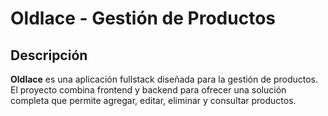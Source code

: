 # Oldlace - Gestión de Productos

## Descripción
**Oldlace** es una aplicación fullstack diseñada para la gestión de productos. El proyecto combina frontend y backend para ofrecer una solución completa que permite agregar, editar, eliminar y consultar productos.
